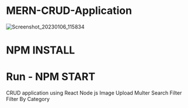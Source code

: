 # MERN-CRUD-Application
![Screenshot_20230106_115834](https://user-images.githubusercontent.com/63228248/210947601-a8adb334-0669-4dd9-aa41-49a29e52b216.png)
# NPM INSTALL
# Run - NPM START
 CRUD application using React Node js
 Image Upload Multer
 Search Filter
 Filter By Category


